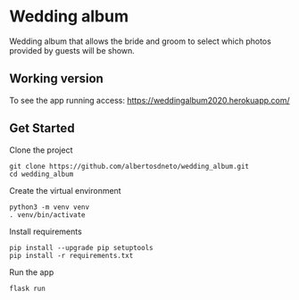 # Wedding album
Wedding album that allows the bride and groom to select which photos provided by guests will be shown.

## Working version
To see the app running access: https://weddingalbum2020.herokuapp.com/ 


## Get Started

Clone the project
```
git clone https://github.com/albertosdneto/wedding_album.git
cd wedding_album
```

Create the virtual environment
```
python3 -m venv venv
. venv/bin/activate
```

Install requirements
```
pip install --upgrade pip setuptools
pip install -r requirements.txt 
```

Run the app
```
flask run
```